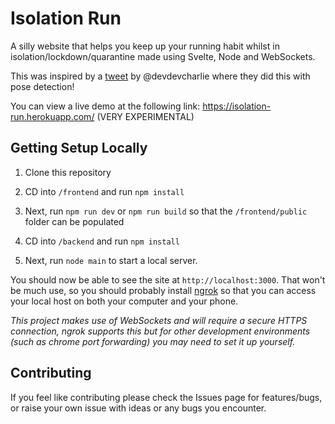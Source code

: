 # Isolation Run
A silly website that helps you keep up your running habit whilst in isolation/lockdown/quarantine made using Svelte, Node and WebSockets.

This was inspired by a [tweet](https://twitter.com/devdevcharlie/status/1241812642852995074) by @devdevcharlie where they did this with pose detection!

You can view a live demo at the following link: https://isolation-run.herokuapp.com/ (VERY EXPERIMENTAL)

## Getting Setup Locally

1. Clone this repository

2. CD into `/frontend` and run `npm install`

3. Next, run `npm run dev` or `npm run build` so that the `/frontend/public` folder can be populated

4. CD into `/backend` and run `npm install`

5. Next, run `node main` to start a local server.

You should now be able to see the site at `http://localhost:3000`. That won't be much use, so you should probably install [ngrok](https://ngrok.com/) so that you can access your local host on both your computer and your phone.

*This project makes use of WebSockets and will require a secure HTTPS connection, ngrok supports this but for other development environments (such as chrome port forwarding) you may need to set it up yourself.*

## Contributing

If you feel like contributing please check the Issues page for features/bugs, or raise your own issue with ideas or any bugs you encounter.

